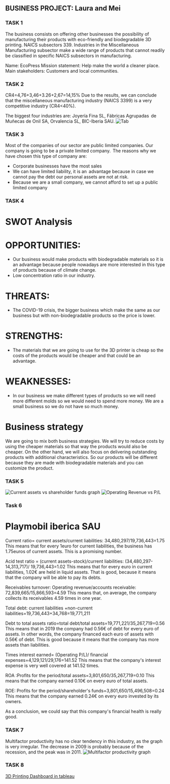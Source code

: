 ## BUSINESS PROJECT: Laura and Mei

### TASK 1 

The business consists on offering other businesses the possibility of manufacturing their products with eco-friendly and biodegradable 3D printing. NAICS subsectors 339. Industries in the Miscellaneous Manufacturing subsector make a wide range of products that cannot readily be classified in specific NAICS subsectors in manufacturing. 

Name: EcoPress 
Mission statement: Help make the world a cleaner place. 
Main stakeholders: Customers and local communities. 


### TASK 2 

CR4=4,76+3,46+3.26+2,67=14,15% 
Due to the results, we can conclude that the miscellaneous manufacturing industry (NAICS 3399) is a very competitive industry (CR4<40%). 

The biggest four industries are: Joyería Fina SL, Fábricas Agrupadas  de Muñecas de Onil SA, Orvalencia SL, BIC-Iberia SAU. 
![Tab](https://ecopress.github.io/GetImage(3).png) 

### TASK 3 

Most of the companies of our sector are public limited companies. 
Our company is going to be a private limited company.  The reasons why we have chosen this type of company are: 
- Corporate businesses have the most sales 
- We can have limited liability, it is an  advantage because in case we cannot pay the debt our personal assets are not at risk. 
- Because we are a small company, we cannot afford to set up a public limited company  

### TASK 4

# SWOT Analysis 

# OPPORTUNITIES:  
- Our business would make products with biodegradable materials so it is an advantage because people nowadays are more interested in this type of products because of climate change. 
- Low concentration ratio in our industry. 

# THREATS:  
- The COVID-19 crisis, the bigger business which make the same as our business but with non-biodegradable products so the price is lower. 

# STRENGTHS:  
- The materials that we are going to use for the 3D printer is cheap so the costs of the products would be cheaper and that could be an advantage. 

# WEAKNESSES:  
- In our business we make different types of products so we will need more different molds so we would need to spend more money. We are a small business so we do not have so much money. 

# Business strategy 

We are going to mix both business strategies. We will try to reduce costs by using the cheaper materials so that way the products would  also be cheaper. On the other hand, we will also focus on delivering outstanding products with additional characteristics. So our products will be different because they are made with biodegradable materials and you can customize the product. 

### TASK 5
![Current assets vs shareholder funds graph](https://ecopress.github.io/GetImage.png)
![Operating Revenue vs P/L](https://ecopress.github.io/GetImage(1).png)

### Task 6 

# Playmobil iberica SAU 
Current ratio= current assets/current liabilities: 34,480,297/19,736,443=1.75 
This means that for every 1euro for current liabilities, the business has 1.75euros of current assets. This is a promising number. 

Acid test ratio = (current assets-stock)/current liabilities: (34,480,297-14,313,717)/ 19,736,443=1.02 
This means that for every euro in current liabilities, 1.02€ are held in liquid assets. That is good, because it means that the company will be able to pay its debts. 

Receivables turnover:  Operating revenue/accounts receivable: 72,839,665/15,866,593=4.59 
This means that, on average, the company collects its receivables 4.59 times in one year. 

Total debt: current liabilities +non-current liabilities=19,736,443+34,768=19,771,211 

Debt to total assets ratio=total debt/total assets=19,771,221/35,267,719=0.56 
This means that in 2019 the company had 0.56€ of debt for every euro of assets. In other words, the company financed each euro of assets with 0.56€ of debt. This is good because it means that the company has more assets than liabilities. 

Times interest earned= (Operating P/L)/ financial expenses=4,129,121/29,176=141.52 
This means that the company's interest expense is very well covered at 141.52 times. 

ROA :Profits for the period/total assets=3,801,650/35,267,719=0.10 
This means that the company earned 0.10€ on every euro of total assets. 

ROE: Profits for the period/shareholder's funds=3,801,650/15,496,508=0.24 
This means that the company earned 0.24€ on every euro invested by its owners. 

As a conclusion, we could say that this company's financial health is really good. 

### TASK 7

Multifactor productivity has no clear tendency in this industry, as the graph is very irregular. The decrease in 2009 is probably because of the recession, and the peak was in 2011. 
![Multifactor productivity graph](https://ecopress.github.io/GetImage(2).png)

### TASK 8
[3D Printing Dashboard in tableau](https://public.tableau.com/profile/laura8853#!/vizhome/BPproject/Dashboard1?publish=yes)



